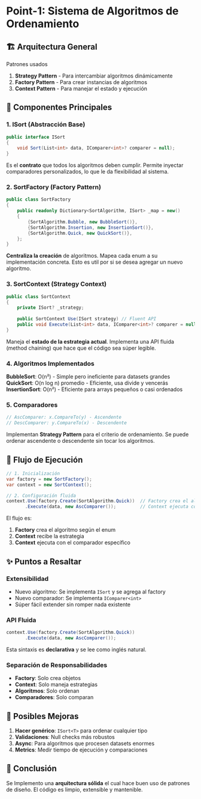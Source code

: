 # Point-1: Sistema de Algoritmos de Ordenamiento

## 🏗️ Arquitectura General

Patrones usados

1. **Strategy Pattern** - Para intercambiar algoritmos dinámicamente
2. **Factory Pattern** - Para crear instancias de algoritmos
3. **Context Pattern** - Para manejar el estado y ejecución

## 🎯 Componentes Principales

### 1. ISort (Abstracción Base)
```csharp
public interface ISort
{
    void Sort(List<int> data, IComparer<int>? comparer = null);
}
```
Es el **contrato** que todos los algoritmos deben cumplir. Permite inyectar comparadores personalizados, lo que le da flexibilidad al sistema.

### 2. SortFactory (Factory Pattern)
```csharp
public class SortFactory
{
    public readonly Dictionary<SortAlgorithm, ISort> _map = new()
    {
        {SortAlgorithm.Bubble, new BubbleSort()},
        {SortAlgorithm.Insertion, new InsertionSort()},
        {SortAlgorithm.Quick, new QuickSort()},
    };
}
```
**Centraliza la creación** de algoritmos. Mapea cada enum a su implementación concreta. Esto es util por si se desea agregar un nuevo algoritmo.

### 3. SortContext (Strategy Context)
```csharp
public class SortContext
{
    private ISort? _strategy;
    
    public SortContext Use(ISort strategy) // Fluent API
    public void Execute(List<int> data, IComparer<int>? comparer = null)
}
```
Maneja el **estado de la estrategia actual**. Implementa una API fluida (method chaining) que hace que el código sea súper legible.

### 4. Algoritmos Implementados

**BubbleSort**: O(n²) - Simple pero ineficiente para datasets grandes
**QuickSort**: O(n log n) promedio - Eficiente, usa divide y vencerás  
**InsertionSort**: O(n²) - Eficiente para arrays pequeños o casi ordenados

### 5. Comparadores
```csharp
// AscComparer: x.CompareTo(y) - Ascendente
// DescComparer: y.CompareTo(x) - Descendente  
```
Implementan **Strategy Pattern** para el criterio de ordenamiento. Se puede ordenar ascendente o descendente sin tocar los algoritmos.

## 🔄 Flujo de Ejecución

```csharp
// 1. Inicialización
var factory = new SortFactory();
var context = new SortContext();

// 2. Configuración fluida
context.Use(factory.Create(SortAlgorithm.Quick))  // Factory crea el algoritmo
       .Execute(data, new AscComparer());         // Context ejecuta con comparador
```

El flujo es:
1. **Factory** crea el algoritmo según el enum
2. **Context** recibe la estrategia  
3. **Context** ejecuta con el comparador específico

## ✨ Puntos a Resaltar 

### Extensibilidad
- Nuevo algoritmo: Se implementa `ISort` y se agrega al factory
- Nuevo comparador: Se implementa `IComparer<int>`
- Súper fácil extender sin romper nada existente

### API Fluida
```csharp
context.Use(factory.Create(SortAlgorithm.Quick))
       .Execute(data, new AscComparer());
```
Esta sintaxis es **declarativa** y se lee como inglés natural.

### Separación de Responsabilidades
- **Factory**: Solo crea objetos
- **Context**: Solo maneja estrategias  
- **Algoritmos**: Solo ordenan
- **Comparadores**: Solo comparan

## 🚀 Posibles Mejoras

1. **Hacer genérico**: `ISort<T>` para ordenar cualquier tipo
2. **Validaciones**: Null checks más robustos
3. **Async**: Para algoritmos que procesen datasets enormes
4. **Metrics**: Medir tiempo de ejecución y comparaciones

## 🎯 Conclusión

Se Implemento una **arquitectura sólida** el cual hace buen uso de patrones de diseño. El código es limpio, extensible y mantenible.


